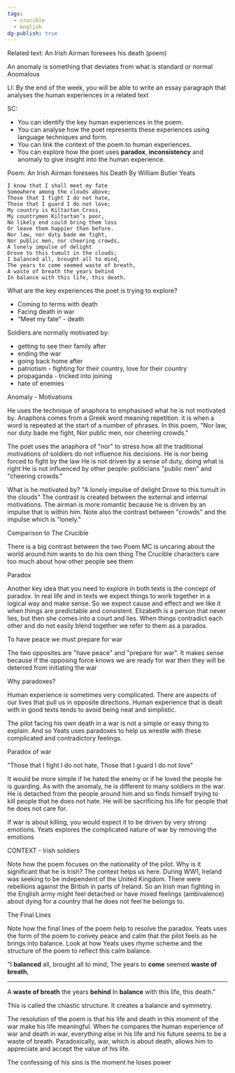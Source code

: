 ```yaml
---
tags:
  - crucible
  - english
dg-publish: true
---
```

Related text: An Irish Airman foresees his death (poem)

An anomaly is something that deviates from what is standard or normal
Anomalous

LI: By the end of the week, you will be able to write an essay paragraph that analyses the human experiences in a related text

SC:
- You can identify the key human experiences in the poem.
- You can analyse how the poet represents these experiences using language techniques and form.
- You can link the context of the poem to human experiences.
- You can explore how the poet uses **paradox**, **inconsistency** and anomaly to give insight into the human experience.

Poem: An Irish Airman foresees his Death
By William Butler Yeats

	I know that I shall meet my fate
	Somewhere among the clouds above;
	Those that I fight I do not hate,
	Those that I guard I do not love;
	My country is Kiltartan Cross,
	My countrymen Kiltartan’s poor,
	No likely end could bring them loss
	Or leave them happier than before.
	Nor law, nor duty bade me fight,
	Nor public men, nor cheering crowds,
	A lonely impulse of delight
	Drove to this tumult in the clouds;
	I balanced all, brought all to mind,
	The years to come seemed waste of breath,
	A waste of breath the years behind
	In balance with this life, this death.

What are the key experiences the poet is trying to explore?

- Coming to terms with death
- Facing death in war
- "Meet my fate" - death

Soldiers are normally motivated by:

- getting to see their family after
- ending the war
- going back home after
- patriotism - fighting for their country, love for their country
- propaganda - tricked into joining
- hate of enemies

Anomaly - Motivations

He uses the technique of anaphora to emphasised what he is not motivated by. Anaphora comes from a Greek word meaning repetition. it is when a word is repeated at the start of a number of phrases. In this poem, "Nor law, nor duty bade me fight, Nor public men, nor cheering crowds."

The poet uses the anaphora of "nor" to stress how all the traditional motivations of soldiers do not influence his decisions.
He is nor being forced to fight by the law
He is not driven by a sense of duty, doing what is right
He is not influenced by other people: politicians "public men" and "cheering crowds."

What is he motivated by?
"A lonely impulse of delight
Drove to this tumult in the clouds"
The contrast is created between the external and internal motivations.
The airman is more romantic because he is driven by an impulse that is within him.
Note also the contrast between "crowds" and the impulse which is "lonely."

Comparison to The Crucible

There is a big contrast between the two
Poem MC is uncaring about the world around him wants to do his own thing
The Crucible characters care too much about how other people see them

Paradox

Another key idea that you need to explore in both texts is the concept of paradox. In real life and in texts we expect things to work together in a logical way and make sense. So we expect cause and effect and we like it when things are predictable and consistent.
Elizabeth is a person that never lies, but then she comes into a court and lies.
When things contradict each other and do not easily blend together we refer to them as a paradox.

To have peace we must prepare for war

The two opposites are "have peace" and "prepare for war". It makes sense because if the opposing force knows we are ready for war then they will be deterred from initiating the war

Why paradoxes?

Human experience is sometimes very complicated. There are aspects of our lives that pull us in opposite directions. Human experience that is dealt with in good texts tends to avoid being neat and simplistic.

The pilot facing his own death in a war is not a simple or easy thing to explain. And so Yeats uses paradoxes to help us wrestle with these complicated and contradictory feelings.

Paradox of war 

"Those that I fight I do not hate,
Those that I guard I do not love"

It would be more simple if he hated the enemy or if he loved the people he is guarding. As with the anomaly, he is different to many soldiers in the war. He is detached from the people around him and so finds himself trying to kill people that he does not hate. He will be sacrificing his life for people that he does not care for.

If war is about killing, you would expect it to be driven by very strong emotions. Yeats explores the complicated nature of war by removing the emotions 

CONTEXT - Irish soldiers

Note how the poem focuses on the nationality of the pilot. Why is it significant that he is Irish?
The context helps us here. During WW1, Ireland was seeking to be independent of the United Kingdom. There were rebellions against the British in parts of Ireland. So an Irish man fighting in the English army might feel detached or have mixed feelings (ambivalence) about dying for a country that he does not feel he belongs to. 

The Final Lines

Note how the final lines of the poem help to resolve the paradox. Yeats uses the form of the poem to convey peace and calm that the pilot feels as he brings into balance. Look at how Yeats uses rhyme scheme and the structure of the poem to reflect this calm balance.

"I **balanced** all, brought all to mind,
The years to **come** seemed 
**waste of breath**,
___
A **waste of breath** 
the years **behind**
In **balance** with this life, this death."

This is called the chiastic structure. It creates a balance and symmetry.

The resolution of the poem is that his life and death in this moment of the war make his life meaningful. When he compares the human experience of war and death in war, everything else in his life and his future seems to be a waste of breath. Paradoxically, war, which is about death, allows him to appreciate and accept the value of his life.

The confessing of his sins is the moment he loses power


